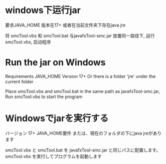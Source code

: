 # windows下运行jar

要求JAVA_HOME 版本在17+
或者在当前文件夹下存在java jre

将 smcTool.vbs 和 smcTool.bat 与javafxTool-smc.jar 放置同一路径下,
运行smcTool.vbs, 启动程序

# Run the jar on Windows

Requirements JAVA_HOME Version 17+
Or there is a folder 'jre' under the current folder

Place smcTool.vbs and smcTool.bat in the same path as javafxTool-smc.jar,
Run smcTool.vbs to start the program

# Windowsでjarを実行する

バージョン 17+ JAVA_HOME要件
または、現在のフォルダの下にjava jreがあります

smcTool.vbs と smcTool.bat を javafxTool-smc.jar と同じパスに配置します。
smcTool.vbs を実行してプログラムを起動します
